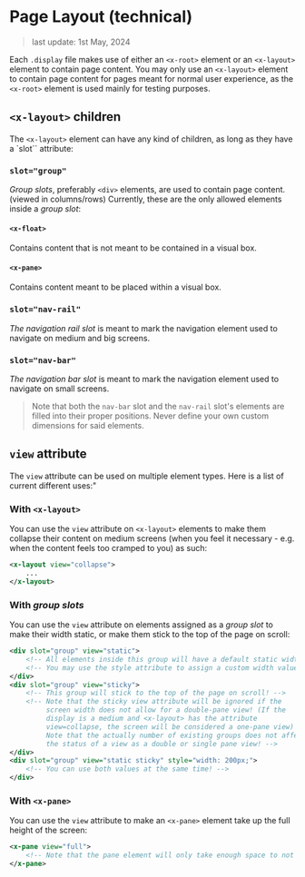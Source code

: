 # Page Layout (technical)

> last update: 1st May, 2024

Each `.display` file makes use of either an `<x-root>` element or an `<x-layout>` element to contain page content. You may only use an `<x-layout>` element to contain page content for pages meant for normal user experience, as the `<x-root>` element is used mainly for testing purposes.

## `<x-layout>` children

The `<x-layout>` element can have any kind of children, as long as they have a `slot`` attribute:

### `slot="group"`

*Group slots*, preferably `<div>` elements, are used to contain page content. (viewed in columns/rows) Currently, these are the only allowed elements inside a *group slot*:

#### `<x-float>`

Contains content that is not meant to be contained in a visual box.

#### `<x-pane>`

Contains content meant to be placed within a visual box.

### `slot="nav-rail"`

*The navigation rail slot* is meant to mark the navigation element used to navigate on medium and big screens.

### `slot="nav-bar"`

*The navigation bar slot* is meant to mark the navigation element used to navigate on small screens.

> Note that both the `nav-bar` slot and the `nav-rail` slot's elements are filled into their proper positions. Never define your own custom dimensions for said elements.

## `view` attribute

The `view` attribute can be used on multiple element types. Here is a list of current different uses:"

### With `<x-layout>`

You can use the `view` attribute on `<x-layout>` elements to make them collapse their content on medium screens (when you feel it necessary - e.g. when the content feels too cramped to you) as such:

```xml
<x-layout view="collapse">
    ...
</x-layout>
```

### With *group slots*

You can use the `view` attribute on elements assigned as a *group slot* to make their width static, or make them stick to the top of the page on scroll:

```xml
<div slot="group" view="static">
    <!-- All elements inside this group will have a default static width -->
    <!-- You may use the style attribute to assign a custom width value!  -->
</div>
<div slot="group" view="sticky">
    <!-- This group will stick to the top of the page on scroll! -->
    <!-- Note that the sticky view attribute will be ignored if the
         screen width does not allow for a double-pane view! (If the
         display is a medium and <x-layout> has the attribute
         view=collapse, the screen will be considered a one-pane view)
         Note that the actually number of existing groups does not affect
         the status of a view as a double or single pane view! -->
</div>
<div slot="group" view="static sticky" style="width: 200px;">
    <!-- You can use both values at the same time! -->
</div>
```

### With `<x-pane>`

You can use the `view` attribute to make an `<x-pane>` element take up the full height of the screen:

```xml
<x-pane view="full">
    <!-- Note that the pane element will only take enough space to not ruin the "space area margin", but it can also extend past its full hight -->
</x-pane>
```
